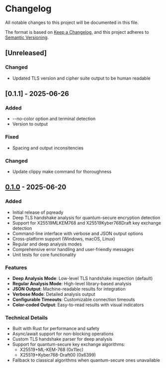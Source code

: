 # Changelog

All notable changes to this project will be documented in this file.

The format is based on [Keep a Changelog](https://keepachangelog.com/en/1.0.0/),
and this project adheres to [Semantic Versioning](https://semver.org/spec/v2.0.0.html).

## [Unreleased]

### Changed 
- Updated TLS version and cipher suite output to be human readable

## [0.1.1] - 2025-06-26

### Added
- --no-color option and terminal detection
- Version to output

### Fixed  
- Spacing and output inconsitencies

### Changed
- Update clippy make command for thoroughness

## [0.1.0] - 2025-06-20

### Added
- Initial release of pqready
- Deep TLS handshake analysis for quantum-secure encryption detection
- Support for X25519MLKEM768 and X25519Kyber768Draft key exchange detection
- Command-line interface with verbose and JSON output options
- Cross-platform support (Windows, macOS, Linux)
- Regular and deep analysis modes
- Comprehensive error handling and user-friendly messages
- Unit tests for core functionality

### Features
- **Deep Analysis Mode**: Low-level TLS handshake inspection (default)
- **Regular Analysis Mode**: High-level library-based analysis
- **JSON Output**: Machine-readable results for integration
- **Verbose Mode**: Detailed analysis output
- **Configurable Timeouts**: Customizable connection timeouts
- **Color-coded Output**: Easy-to-read results with visual indicators

### Technical Details
- Built with Rust for performance and safety
- Async/await support for non-blocking operations
- Custom TLS handshake parser for deep analysis
- Support for quantum-secure key exchange algorithms:
  - X25519+ML-KEM-768 (0x11ec)
  - X25519+Kyber768-Draft00 (0x6399)
- Fallback to classical algorithms when quantum-secure ones unavailable

[0.1.0]: https://github.com/degan/pqready/releases/tag/v0.1.0 